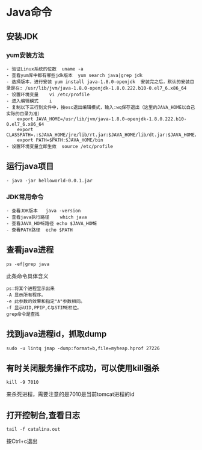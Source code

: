 # Java命令

## 安装JDK

### yum安装方法

    - 验证Linux系统的位数  uname -a
    - 查看yum库中都有哪些jdk版本  yum search java|grep jdk
    - 选择版本，进行安装 yum install java-1.8.0-openjdk  安装完之后，默认的安装目录是在: /usr/lib/jvm/java-1.8.0-openjdk-1.8.0.222.b10-0.el7_6.x86_64
    - 设置环境变量    vi /etc/profile
    - 进入编辑模式    i
    - 复制以下三行到文件中，按esc退出编辑模式，输入:wq保存退出（这里的JAVA_HOME以自己实际的目录为准）
        export JAVA_HOME=/usr/lib/jvm/java-1.8.0-openjdk-1.8.0.222.b10-0.el7_6.x86_64
        export CLASSPATH=.:$JAVA_HOME/jre/lib/rt.jar:$JAVA_HOME/lib/dt.jar:$JAVA_HOME/lib/tools.jar
        export PATH=$PATH:$JAVA_HOME/bin
    - 设置环境变量立即生效  source /etc/profile
    
    
## 运行java项目
  
    - java -jar helloworld-0.0.1.jar
    
### JDK常用命令

    - 查看JDK版本   java -version
    - 查看java执行路径    which java
    - 查看JAVA_HOME路径 echo $JAVA_HOME
    - 查看PATH路径  echo $PATH

## 查看java进程

    ps -ef|grep java

此条命令具体含义

    ps:将某个进程显示出来
    -A 显示所有程序。 
    -e 此参数的效果和指定"A"参数相同。
    -f 显示UID,PPIP,C与STIME栏位。 
    grep命令是查找

## 找到java进程id，抓取dump

    sudo -u lintq jmap -dump:format=b,file=myheap.hprof 27226

## 有时关闭服务操作不成功，可以使用kill强杀

    kill -9 7010
 
 来杀死进程，需要注意的是7010是当前tomcat进程的id
 

## 打开控制台,查看日志

    tail -f catalina.out

按Ctrl+c退出